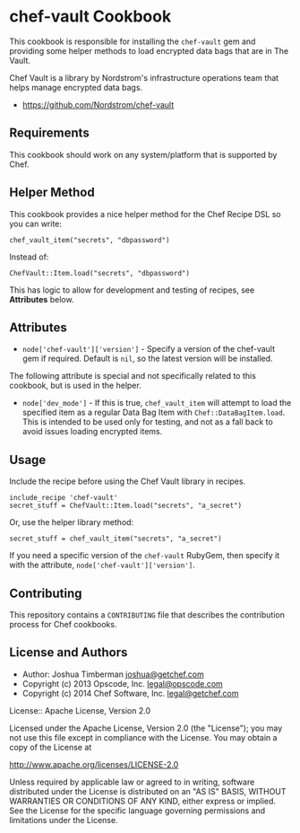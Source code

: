 chef-vault Cookbook
===================

This cookbook is responsible for installing the `chef-vault` gem and
providing some helper methods to load encrypted data bags that are in
The Vault.

Chef Vault is a library by Nordstrom's infrastructure operations team
that helps manage encrypted data bags.

* https://github.com/Nordstrom/chef-vault

## Requirements

This cookbook should work on any system/platform that is supported by
Chef.

## Helper Method

This cookbook provides a nice helper method for the Chef Recipe DSL so
you can write:

    chef_vault_item("secrets", "dbpassword")

Instead of:

    ChefVault::Item.load("secrets", "dbpassword")

This has logic to allow for development and testing of recipes, see
__Attributes__ below.

## Attributes

* `node['chef-vault']['version']` - Specify a version of the
  chef-vault gem if required. Default is `nil`, so the latest version
  will be installed.

The following attribute is special and not specifically related to
this cookbook, but is used in the helper.

* `node['dev_mode']` - If this is true, `chef_vault_item` will attempt
  to load the specified item as a regular Data Bag Item with
  `Chef::DataBagItem.load`. This is intended to be used only for
  testing, and not as a fall back to avoid issues loading encrypted
  items.

## Usage

Include the recipe before using the Chef Vault library in recipes.

    include_recipe 'chef-vault'
    secret_stuff = ChefVault::Item.load("secrets", "a_secret")

Or, use the helper library method:

    secret_stuff = chef_vault_item("secrets", "a_secret")

If you need a specific version of the `chef-vault` RubyGem, then
specify it with the attribute, `node['chef-vault']['version']`.

## Contributing

This repository contains a `CONTRIBUTING` file that describes the
contribution process for Chef cookbooks.

## License and Authors

- Author: Joshua Timberman <joshua@getchef.com>
- Copyright (c) 2013 Opscode, Inc. <legal@opscode.com>
- Copyright (c) 2014 Chef Software, Inc. <legal@getchef.com>

License:: Apache License, Version 2.0

Licensed under the Apache License, Version 2.0 (the "License");
you may not use this file except in compliance with the License.
You may obtain a copy of the License at

   http://www.apache.org/licenses/LICENSE-2.0

Unless required by applicable law or agreed to in writing, software
distributed under the License is distributed on an "AS IS" BASIS,
WITHOUT WARRANTIES OR CONDITIONS OF ANY KIND, either express or implied.
See the License for the specific language governing permissions and
limitations under the License.

